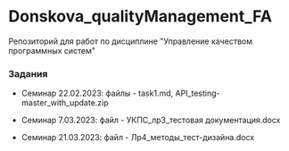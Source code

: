 # Donskova_qualityManagement_FA
Репозиторий для работ по дисциплине "Управление качеством программных систем"

### Задания
* Семинар 22.02.2023: файлы - task1.md, API_testing-master_with_update.zip

* Семинар 7.03.2023: файл - УКПС_лр3_тестовая документация.docx
 
* Семинар 21.03.2023: файл - Лр4_методы_тест-дизайна.docx
